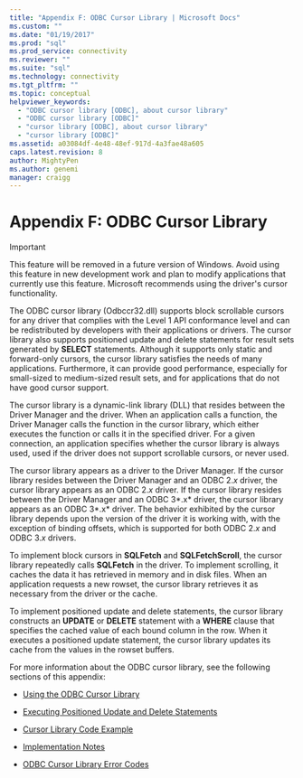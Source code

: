 ```yaml
---
title: "Appendix F: ODBC Cursor Library | Microsoft Docs"
ms.custom: ""
ms.date: "01/19/2017"
ms.prod: "sql"
ms.prod_service: connectivity
ms.reviewer: ""
ms.suite: "sql"
ms.technology: connectivity
ms.tgt_pltfrm: ""
ms.topic: conceptual
helpviewer_keywords: 
  - "ODBC cursor library [ODBC], about cursor library"
  - "ODBC cursor library [ODBC]"
  - "cursor library [ODBC], about cursor library"
  - "cursor library [ODBC]"
ms.assetid: a03084df-4e48-48ef-917d-4a3fae48a605
caps.latest.revision: 8
author: MightyPen
ms.author: genemi
manager: craigg
---
```

# Appendix F: ODBC Cursor Library
> [!IMPORTANT]  
>  This feature will be removed in a future version of Windows. Avoid using this feature in new development work and plan to modify applications that currently use this feature. Microsoft recommends using the driver's cursor functionality.  
  
 The ODBC cursor library (Odbccr32.dll) supports block scrollable cursors for any driver that complies with the Level 1 API conformance level and can be redistributed by developers with their applications or drivers. The cursor library also supports positioned update and delete statements for result sets generated by **SELECT** statements. Although it supports only static and forward-only cursors, the cursor library satisfies the needs of many applications. Furthermore, it can provide good performance, especially for small-sized to medium-sized result sets, and for applications that do not have good cursor support.  
  
 The cursor library is a dynamic-link library (DLL) that resides between the Driver Manager and the driver. When an application calls a function, the Driver Manager calls the function in the cursor library, which either executes the function or calls it in the specified driver. For a given connection, an application specifies whether the cursor library is always used, used if the driver does not support scrollable cursors, or never used.  
  
 The cursor library appears as a driver to the Driver Manager. If the cursor library resides between the Driver Manager and an ODBC 2.*x* driver, the cursor library appears as an ODBC 2.*x* driver. If the cursor library resides between the Driver Manager and an ODBC 3*.x* driver, the cursor library appears as an ODBC 3*.x* driver. The behavior exhibited by the cursor library depends upon the version of the driver it is working with, with the exception of binding offsets, which is supported for both ODBC 2.*x* and ODBC 3.*x* drivers.  
  
 To implement block cursors in **SQLFetch** and **SQLFetchScroll**, the cursor library repeatedly calls **SQLFetch** in the driver. To implement scrolling, it caches the data it has retrieved in memory and in disk files. When an application requests a new rowset, the cursor library retrieves it as necessary from the driver or the cache.  
  
 To implement positioned update and delete statements, the cursor library constructs an **UPDATE** or **DELETE** statement with a **WHERE** clause that specifies the cached value of each bound column in the row. When it executes a positioned update statement, the cursor library updates its cache from the values in the rowset buffers.  
  
 For more information about the ODBC cursor library, see the following sections of this appendix:  
  
-   [Using the ODBC Cursor Library](../../../odbc/reference/appendixes/using-the-odbc-cursor-library.md)  
  
-   [Executing Positioned Update and Delete Statements](../../../odbc/reference/appendixes/executing-positioned-update-and-delete-statements.md)  
  
-   [Cursor Library Code Example](../../../odbc/reference/appendixes/cursor-library-code-example.md)  
  
-   [Implementation Notes](../../../odbc/reference/appendixes/implementation-notes.md)  
  
-   [ODBC Cursor Library Error Codes](../../../odbc/reference/appendixes/odbc-cursor-library-error-codes.md)

